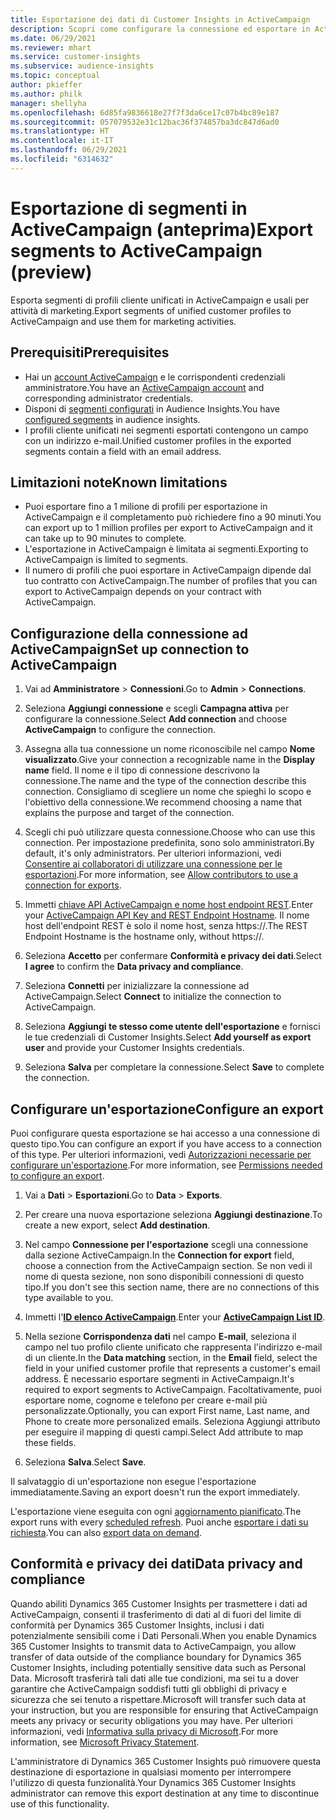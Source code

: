 ```yaml
---
title: Esportazione dei dati di Customer Insights in ActiveCampaign
description: Scopri come configurare la connessione ed esportare in ActiveCampaign.
ms.date: 06/29/2021
ms.reviewer: mhart
ms.service: customer-insights
ms.subservice: audience-insights
ms.topic: conceptual
author: pkieffer
ms.author: philk
manager: shellyha
ms.openlocfilehash: 6d85fa9836618e27f7f3da6ce17c07b4bc89e187
ms.sourcegitcommit: 057079532e31c12bac36f374857ba3dc847d6ad0
ms.translationtype: HT
ms.contentlocale: it-IT
ms.lasthandoff: 06/29/2021
ms.locfileid: "6314632"
---
```

# <a name="export-segments-to-activecampaign-preview"></a><span data-ttu-id="8991f-103">Esportazione di segmenti in ActiveCampaign (anteprima)</span><span class="sxs-lookup"><span data-stu-id="8991f-103">Export segments to ActiveCampaign (preview)</span></span>

<span data-ttu-id="8991f-104">Esporta segmenti di profili cliente unificati in ActiveCampaign e usali per attività di marketing.</span><span class="sxs-lookup"><span data-stu-id="8991f-104">Export segments of unified customer profiles to ActiveCampaign and use them for marketing activities.</span></span>

## <a name="prerequisites"></a><span data-ttu-id="8991f-105">Prerequisiti</span><span class="sxs-lookup"><span data-stu-id="8991f-105">Prerequisites</span></span>

-   <span data-ttu-id="8991f-106">Hai un [account ActiveCampaign](https://www.activecampaign.com/) e le corrispondenti credenziali amministratore.</span><span class="sxs-lookup"><span data-stu-id="8991f-106">You have an [ActiveCampaign account](https://www.activecampaign.com/) and corresponding administrator credentials.</span></span>
-   <span data-ttu-id="8991f-107">Disponi di [segmenti configurati](segments.md) in Audience Insights.</span><span class="sxs-lookup"><span data-stu-id="8991f-107">You have [configured segments](segments.md) in audience insights.</span></span>
-   <span data-ttu-id="8991f-108">I profili cliente unificati nei segmenti esportati contengono un campo con un indirizzo e-mail.</span><span class="sxs-lookup"><span data-stu-id="8991f-108">Unified customer profiles in the exported segments contain a field with an email address.</span></span>

## <a name="known-limitations"></a><span data-ttu-id="8991f-109">Limitazioni note</span><span class="sxs-lookup"><span data-stu-id="8991f-109">Known limitations</span></span>

- <span data-ttu-id="8991f-110">Puoi esportare fino a 1 milione di profili per esportazione in ActiveCampaign e il completamento può richiedere fino a 90 minuti.</span><span class="sxs-lookup"><span data-stu-id="8991f-110">You can export up to 1 million profiles per export to ActiveCampaign and it can take up to 90 minutes to complete.</span></span>
- <span data-ttu-id="8991f-111">L'esportazione in ActiveCampaign è limitata ai segmenti.</span><span class="sxs-lookup"><span data-stu-id="8991f-111">Exporting to ActiveCampaign is limited to segments.</span></span>
- <span data-ttu-id="8991f-112">Il numero di profili che puoi esportare in ActiveCampaign dipende dal tuo contratto con ActiveCampaign.</span><span class="sxs-lookup"><span data-stu-id="8991f-112">The number of profiles that you can export to ActiveCampaign depends on your contract with ActiveCampaign.</span></span>

## <a name="set-up-connection-to-activecampaign"></a><span data-ttu-id="8991f-113">Configurazione della connessione ad ActiveCampaign</span><span class="sxs-lookup"><span data-stu-id="8991f-113">Set up connection to ActiveCampaign</span></span>

1. <span data-ttu-id="8991f-114">Vai ad **Amministratore** > **Connessioni**.</span><span class="sxs-lookup"><span data-stu-id="8991f-114">Go to **Admin** > **Connections**.</span></span>

1. <span data-ttu-id="8991f-115">Seleziona **Aggiungi connessione** e scegli **Campagna attiva** per configurare la connessione.</span><span class="sxs-lookup"><span data-stu-id="8991f-115">Select **Add connection** and choose **ActiveCampaign** to configure the connection.</span></span>

1. <span data-ttu-id="8991f-116">Assegna alla tua connessione un nome riconoscibile nel campo **Nome visualizzato**.</span><span class="sxs-lookup"><span data-stu-id="8991f-116">Give your connection a recognizable name in the **Display name** field.</span></span> <span data-ttu-id="8991f-117">Il nome e il tipo di connessione descrivono la connessione.</span><span class="sxs-lookup"><span data-stu-id="8991f-117">The name and the type of the connection describe this connection.</span></span> <span data-ttu-id="8991f-118">Consigliamo di scegliere un nome che spieghi lo scopo e l'obiettivo della connessione.</span><span class="sxs-lookup"><span data-stu-id="8991f-118">We recommend choosing a name that explains the purpose and target of the connection.</span></span>

1. <span data-ttu-id="8991f-119">Scegli chi può utilizzare questa connessione.</span><span class="sxs-lookup"><span data-stu-id="8991f-119">Choose who can use this connection.</span></span> <span data-ttu-id="8991f-120">Per impostazione predefinita, sono solo amministratori.</span><span class="sxs-lookup"><span data-stu-id="8991f-120">By default, it's only administrators.</span></span> <span data-ttu-id="8991f-121">Per ulteriori informazioni, vedi [Consentire ai collaboratori di utilizzare una connessione per le esportazioni](connections.md#allow-contributors-to-use-a-connection-for-exports).</span><span class="sxs-lookup"><span data-stu-id="8991f-121">For more information, see [Allow contributors to use a connection for exports](connections.md#allow-contributors-to-use-a-connection-for-exports).</span></span>

1. <span data-ttu-id="8991f-122">Immetti [chiave API ActiveCampaign e nome host endpoint REST](https://help.activecampaign.com/hc/articles/207317590-Getting-started-with-the-API#how-to-obtain-your-activecampaign-api-url-and-key).</span><span class="sxs-lookup"><span data-stu-id="8991f-122">Enter your [ActiveCampaign API Key and REST Endpoint Hostname](https://help.activecampaign.com/hc/articles/207317590-Getting-started-with-the-API#how-to-obtain-your-activecampaign-api-url-and-key).</span></span> <span data-ttu-id="8991f-123">Il nome host dell'endpoint REST è solo il nome host, senza https://.</span><span class="sxs-lookup"><span data-stu-id="8991f-123">The REST Endpoint Hostname is the hostname only, without https://.</span></span> 

1. <span data-ttu-id="8991f-124">Seleziona **Accetto** per confermare **Conformità e privacy dei dati**.</span><span class="sxs-lookup"><span data-stu-id="8991f-124">Select **I agree** to confirm the **Data privacy and compliance**.</span></span>

1. <span data-ttu-id="8991f-125">Seleziona **Connetti** per inizializzare la connessione ad ActiveCampaign.</span><span class="sxs-lookup"><span data-stu-id="8991f-125">Select **Connect** to initialize the connection to ActiveCampaign.</span></span>

1. <span data-ttu-id="8991f-126">Seleziona **Aggiungi te stesso come utente dell'esportazione** e fornisci le tue credenziali di Customer Insights.</span><span class="sxs-lookup"><span data-stu-id="8991f-126">Select **Add yourself as export user** and provide your Customer Insights credentials.</span></span>

1. <span data-ttu-id="8991f-127">Seleziona **Salva** per completare la connessione.</span><span class="sxs-lookup"><span data-stu-id="8991f-127">Select **Save** to complete the connection.</span></span>

## <a name="configure-an-export"></a><span data-ttu-id="8991f-128">Configurare un'esportazione</span><span class="sxs-lookup"><span data-stu-id="8991f-128">Configure an export</span></span>

<span data-ttu-id="8991f-129">Puoi configurare questa esportazione se hai accesso a una connessione di questo tipo.</span><span class="sxs-lookup"><span data-stu-id="8991f-129">You can configure an export if you have access to a connection of this type.</span></span> <span data-ttu-id="8991f-130">Per ulteriori informazioni, vedi [Autorizzazioni necessarie per configurare un'esportazione](export-destinations.md#set-up-a-new-export).</span><span class="sxs-lookup"><span data-stu-id="8991f-130">For more information, see [Permissions needed to configure an export](export-destinations.md#set-up-a-new-export).</span></span>

1. <span data-ttu-id="8991f-131">Vai a **Dati** > **Esportazioni**.</span><span class="sxs-lookup"><span data-stu-id="8991f-131">Go to **Data** > **Exports**.</span></span>

1. <span data-ttu-id="8991f-132">Per creare una nuova esportazione seleziona **Aggiungi destinazione**.</span><span class="sxs-lookup"><span data-stu-id="8991f-132">To create a new export, select **Add destination**.</span></span>

1. <span data-ttu-id="8991f-133">Nel campo **Connessione per l'esportazione** scegli una connessione dalla sezione ActiveCampaign.</span><span class="sxs-lookup"><span data-stu-id="8991f-133">In the **Connection for export** field, choose a connection from the ActiveCampaign section.</span></span> <span data-ttu-id="8991f-134">Se non vedi il nome di questa sezione, non sono disponibili connessioni di questo tipo.</span><span class="sxs-lookup"><span data-stu-id="8991f-134">If you don't see this section name, there are no connections of this type available to you.</span></span>

1. <span data-ttu-id="8991f-135">Immetti l'[**ID elenco ActiveCampaign**](https://help.activecampaign.com/hc/articles/360000030559-How-to-create-a-list-in-ActiveCampaign).</span><span class="sxs-lookup"><span data-stu-id="8991f-135">Enter your [**ActiveCampaign List ID**](https://help.activecampaign.com/hc/articles/360000030559-How-to-create-a-list-in-ActiveCampaign).</span></span>    

3. <span data-ttu-id="8991f-136">Nella sezione **Corrispondenza dati** nel campo **E-mail**, seleziona il campo nel tuo profilo cliente unificato che rappresenta l'indirizzo e-mail di un cliente.</span><span class="sxs-lookup"><span data-stu-id="8991f-136">In the **Data matching** section, in the **Email** field, select the field in your unified customer profile that represents a customer's email address.</span></span> <span data-ttu-id="8991f-137">È necessario esportare segmenti in ActiveCampaign.</span><span class="sxs-lookup"><span data-stu-id="8991f-137">It's required to export segments to ActiveCampaign.</span></span> <span data-ttu-id="8991f-138">Facoltativamente, puoi esportare nome, cognome e telefono per creare e-mail più personalizzate.</span><span class="sxs-lookup"><span data-stu-id="8991f-138">Optionally, you can export First name, Last name, and Phone to create more personalized emails.</span></span> <span data-ttu-id="8991f-139">Seleziona Aggiungi attributo per eseguire il mapping di questi campi.</span><span class="sxs-lookup"><span data-stu-id="8991f-139">Select Add attribute to map these fields.</span></span>

1. <span data-ttu-id="8991f-140">Seleziona **Salva**.</span><span class="sxs-lookup"><span data-stu-id="8991f-140">Select **Save**.</span></span>

<span data-ttu-id="8991f-141">Il salvataggio di un'esportazione non esegue l'esportazione immediatamente.</span><span class="sxs-lookup"><span data-stu-id="8991f-141">Saving an export doesn't run the export immediately.</span></span>

<span data-ttu-id="8991f-142">L'esportazione viene eseguita con ogni [aggiornamento pianificato](system.md#schedule-tab).</span><span class="sxs-lookup"><span data-stu-id="8991f-142">The export runs with every [scheduled refresh](system.md#schedule-tab).</span></span> <span data-ttu-id="8991f-143">Puoi anche [esportare i dati su richiesta](export-destinations.md#run-exports-on-demand).</span><span class="sxs-lookup"><span data-stu-id="8991f-143">You can also [export data on demand](export-destinations.md#run-exports-on-demand).</span></span> 


## <a name="data-privacy-and-compliance"></a><span data-ttu-id="8991f-144">Conformità e privacy dei dati</span><span class="sxs-lookup"><span data-stu-id="8991f-144">Data privacy and compliance</span></span>

<span data-ttu-id="8991f-145">Quando abiliti Dynamics 365 Customer Insights per trasmettere i dati ad ActiveCampaign, consenti il trasferimento di dati al di fuori del limite di conformità per Dynamics 365 Customer Insights, inclusi i dati potenzialmente sensibili come i Dati Personali.</span><span class="sxs-lookup"><span data-stu-id="8991f-145">When you enable Dynamics 365 Customer Insights to transmit data to ActiveCampaign, you allow transfer of data outside of the compliance boundary for Dynamics 365 Customer Insights, including potentially sensitive data such as Personal Data.</span></span> <span data-ttu-id="8991f-146">Microsoft trasferirà tali dati alle tue condizioni, ma sei tu a dover garantire che ActiveCampaign soddisfi tutti gli obblighi di privacy e sicurezza che sei tenuto a rispettare.</span><span class="sxs-lookup"><span data-stu-id="8991f-146">Microsoft will transfer such data at your instruction, but you are responsible for ensuring that ActiveCampaign meets any privacy or security obligations you may have.</span></span> <span data-ttu-id="8991f-147">Per ulteriori informazioni, vedi [Informativa sulla privacy di Microsoft](https://go.microsoft.com/fwlink/?linkid=396732).</span><span class="sxs-lookup"><span data-stu-id="8991f-147">For more information, see [Microsoft Privacy Statement](https://go.microsoft.com/fwlink/?linkid=396732).</span></span>

<span data-ttu-id="8991f-148">L'amministratore di Dynamics 365 Customer Insights può rimuovere questa destinazione di esportazione in qualsiasi momento per interrompere l'utilizzo di questa funzionalità.</span><span class="sxs-lookup"><span data-stu-id="8991f-148">Your Dynamics 365 Customer Insights administrator can remove this export destination at any time to discontinue use of this functionality.</span></span>
